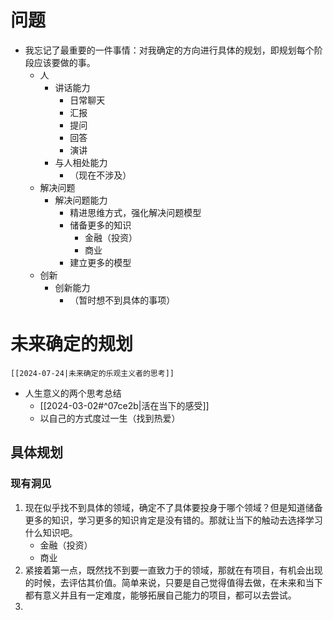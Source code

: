 # 问题

 - 我忘记了最重要的一件事情：对我确定的方向进行具体的规划，即规划每个阶段应该要做的事。
	- 人
		-  讲话能力
			- 日常聊天
			- 汇报
			- 提问
			- 回答
			- 演讲
		- 与人相处能力
			- （现在不涉及）
	- 解决问题
		- 解决问题能力
			- 精进思维方式，强化解决问题模型
			- 储备更多的知识
				- 金融（投资）
				- 商业
			- 建立更多的模型
	- 创新
		- 创新能力
			- （暂时想不到具体的事项）

# 未来确定的规划

	[[2024-07-24|未来确定的乐观主义者的思考]] 
- 人生意义的两个思考总结
	- [[2024-03-02#^07ce2b|活在当下的感受]] 
	-  以自己的方式度过一生（找到热爱）

## 具体规划

### 现有洞见

1. 现在似乎找不到具体的领域，确定不了具体要投身于哪个领域？但是知道储备更多的知识，学习更多的知识肯定是没有错的。那就让当下的触动去选择学习什么知识吧。
	- 金融（投资）
	- 商业
2. 紧接着第一点，既然找不到要一直致力于的领域，那就在有项目，有机会出现的时候，去评估其价值。简单来说，只要是自己觉得值得去做，在未来和当下都有意义并且有一定难度，能够拓展自己能力的项目，都可以去尝试。
3. 